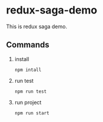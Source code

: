 # redux-saga-demo

This is redux saga demo.

## Commands

1. install

    `npm intall`

2. run test

    `npm run test`

3. run project

    `npm run start`
